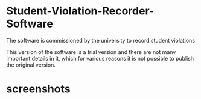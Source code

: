 # Student-Violation-Recorder-Software
The software is commissioned by the university to record student violations

This version of the software is a trial version and there are not many important details in it, which for various reasons it is not possible to publish the original version.
# screenshots
